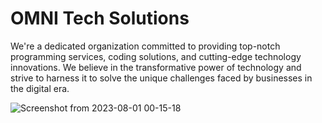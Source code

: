 # OMNI Tech Solutions
We're a dedicated organization committed to providing top-notch programming services, coding solutions, and cutting-edge technology innovations. We believe in the transformative power of technology and strive to harness it to solve the unique challenges faced by businesses in the digital era.

![Screenshot from 2023-08-01 00-15-18](https://github.com/omni-tech-solutions/.github/assets/73158320/c0f63cf7-915d-4460-91a6-81555e7ff2f9)
